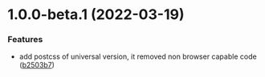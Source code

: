 # 1.0.0-beta.1 (2022-03-19)


### Features

* add postcss of universal version, it removed non browser capable code ([b2503b7](https://github.com/mapcss/postcss-core/commit/b2503b7aa40d4188bbddcbabdaf3a807abd40671))
